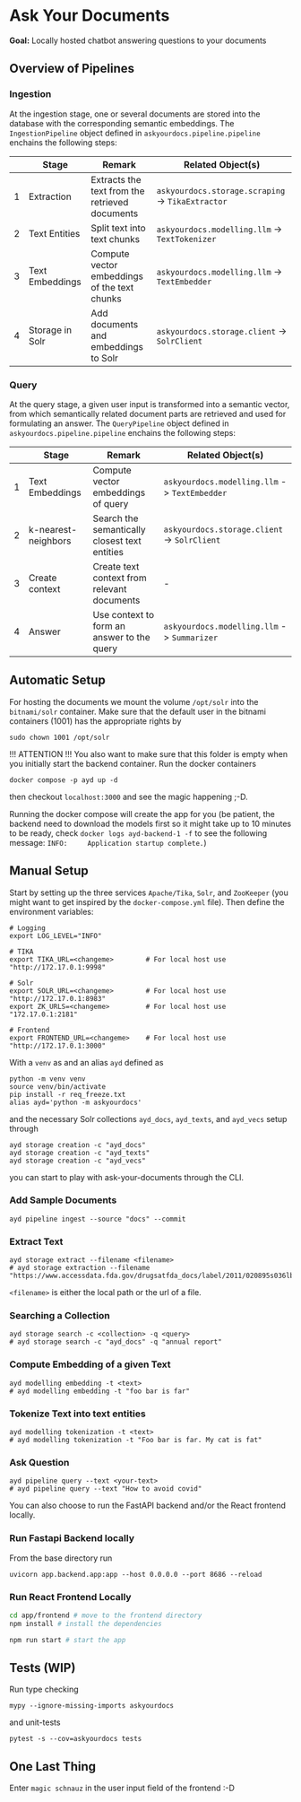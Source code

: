 # Ask Your Documents
**Goal:** Locally hosted chatbot answering questions to your documents

## Overview of Pipelines
### Ingestion
At the ingestion stage, one or several documents are stored into the database with the corresponding semantic 
embeddings. The `IngestionPipeline` object defined in `askyourdocs.pipeline.pipeline` enchains the following steps: 

|   | Stage           | Remark                                         | Related Object(s)                                 |        
|---|-----------------|------------------------------------------------|---------------------------------------------------|
| 1 | Extraction      | Extracts the text from the retrieved documents | `askyourdocs.storage.scraping` -> `TikaExtractor` |        
| 2 | Text Entities   | Split text into text chunks                    | `askyourdocs.modelling.llm` -> `TextTokenizer`    |        
| 3 | Text Embeddings | Compute vector embeddings of the text chunks   | `askyourdocs.modelling.llm` -> `TextEmbedder`     |        
| 4 | Storage in Solr | Add documents and embeddings to Solr           | `askyourdocs.storage.client` -> `SolrClient`      |

### Query
At the query stage, a given user input is transformed into a semantic vector, from which semantically related document
parts are retrieved and used for formulating an answer. The `QueryPipeline` object defined in 
`askyourdocs.pipeline.pipeline` enchains the following steps: 

|   | Stage               | Remark                                        | Related Object(s)                             |        
|---|---------------------|-----------------------------------------------|-----------------------------------------------|
| 1 | Text Embeddings     | Compute vector embeddings of query            | `askyourdocs.modelling.llm` -> `TextEmbedder` |       
| 2 | k-nearest-neighbors | Search the semantically closest text entities | `askyourdocs.storage.client` -> `SolrClient`  |        
| 3 | Create context      | Create text context from relevant documents   | -                                             |        
| 4 | Answer              | Use context to form an answer to the query    | `askyourdocs.modelling.llm` -> `Summarizer`   |


## Automatic Setup
For hosting the documents we mount the volume `/opt/solr` into the `bitnami/solr` container. Make sure that the default
user in the bitnami containers (1001) has the appropriate rights by
```shell
sudo chown 1001 /opt/solr
```
!!! ATTENTION !!!
You also want to make sure that this folder is empty when you initially start the backend container.
Run the docker containers
```shell
docker compose -p ayd up -d
```
then checkout `localhost:3000` and see the magic happening ;-D.

Running the docker compose will create the app for you (be patient, the backend need to download the models first so 
it might take up to 10 minutes to be ready, check `docker logs ayd-backend-1 -f` to see the following message:
`INFO:     Application startup complete.`)

## Manual Setup
Start by setting up the three services `Apache/Tika`, `Solr`, and `ZooKeeper` (you might want to get inspired by
the `docker-compose.yml` file). Then define the environment variables:
```shell
# Logging
export LOG_LEVEL="INFO"

# TIKA
export TIKA_URL=<changeme>        # For local host use "http://172.17.0.1:9998"

# Solr
export SOLR_URL=<changeme>        # For local host use "http://172.17.0.1:8983"  
export ZK_URLS=<changeme>         # For local host use "172.17.0.1:2181"

# Frontend
export FRONTEND_URL=<changeme>    # For local host use "http://172.17.0.1:3000"
```

With a `venv` as and an alias `ayd` defined as
```shell
python -m venv venv
source venv/bin/activate
pip install -r req_freeze.txt
alias ayd='python -m askyourdocs'
```
and the necessary Solr collections `ayd_docs`, `ayd_texts`, and `ayd_vecs` setup through
```shell
ayd storage creation -c "ayd_docs"
ayd storage creation -c "ayd_texts"
ayd storage creation -c "ayd_vecs"
```
you can start to play with ask-your-documents through the CLI.

### Add Sample Documents
```shell
ayd pipeline ingest --source "docs" --commit
```

### Extract Text
```shell
ayd storage extract --filename <filename> 
# ayd storage extraction --filename "https://www.accessdata.fda.gov/drugsatfda_docs/label/2011/020895s036lbl.pdf"
```
`<filename>` is either the local path or the url of a file.

### Searching a Collection
```shell
ayd storage search -c <collection> -q <query>
# ayd storage search -c "ayd_docs" -q "annual report"
```

### Compute Embedding of a given Text
```shell
ayd modelling embedding -t <text>
# ayd modelling embedding -t "foo bar is far"
```

### Tokenize Text into text entities
```shell
ayd modelling tokenization -t <text>
# ayd modelling tokenization -t "Foo bar is far. My cat is fat"
```

### Ask Question
```shell
ayd pipeline query --text <your-text>
# ayd pipeline query --text "How to avoid covid" 
```

You can also choose to run the FastAPI backend and/or the React frontend locally.

### Run Fastapi Backend locally
From the base directory run
```shell
uvicorn app.backend.app:app --host 0.0.0.0 --port 8686 --reload
```


### Run React Frontend Locally

```sh
cd app/frontend # move to the frontend directory
npm install # install the dependencies
```
```sh
npm run start # start the app
```

## Tests (WIP)
Run type checking
```shell
mypy --ignore-missing-imports askyourdocs
```
and unit-tests
```shell
pytest -s --cov=askyourdocs tests
```


## One Last Thing
Enter `magic schnauz` in the user input field of the frontend :-D
